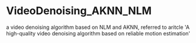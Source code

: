 # VideoDenoising_AKNN_NLM
a video denoising algorithm based on NLM and AKNN, referred to aritcle 'A high-quality video denoising algorithm based on reliable motion estimation'
